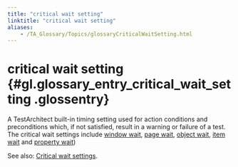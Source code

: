 ```yaml
--- 
title: "critical wait setting"
linktitle: "critical wait setting"
aliases: 
    - /TA_Glossary/Topics/glossaryCriticalWaitSetting.html
---
```

# critical wait setting {#gl.glossary_entry_critical_wait_setting .glossentry}

A TestArchitect built-in timing setting used for action conditions and preconditions which, if not satisfied, result in a warning or failure of a test. The critical wait settings include [window wait](../../TA_Automation/Topics/bis_window_wait.html), [page wait](../../TA_Automation/Topics/bis_page_wait.html), [object wait](../../TA_Automation/Topics/bis_object_wait.html), [item wait](../../TA_Automation/Topics/bis_item_wait.html) and [property wait](../../TA_Automation/Topics/bis_property_wait.html)\)

See also: [Critical wait settings](../../TA_Automation/Topics/timing_critical_wait_settings.html).

